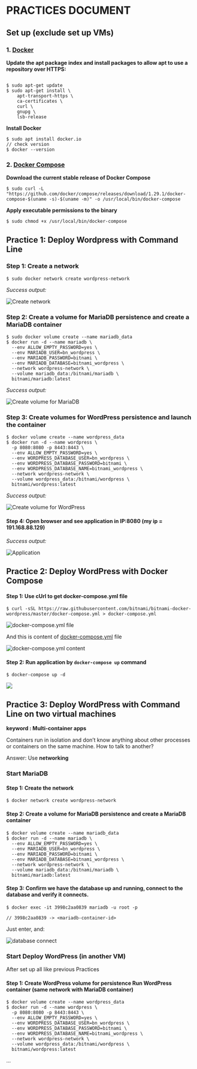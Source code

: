 # PRACTICES DOCUMENT

## Set up (exclude set up VMs)


### 1. [Docker](https://docs.docker.com/engine/install/ubuntu/)

**Update the apt package index and install packages to allow apt to use a repository over HTTPS:**

```shell

$ sudo apt-get update
$ sudo apt-get install \
    apt-transport-https \
    ca-certificates \
    curl \
    gnupg \
    lsb-release
```
**Install Docker**

```shell
$ sudo apt install docker.io
// check version
$ docker --version
```

### 2. [Docker Compose](https://docs.docker.com/compose/install/)

**Download the current stable release of Docker Compose**

```shell
$ sudo curl -L "https://github.com/docker/compose/releases/download/1.29.1/docker-compose-$(uname -s)-$(uname -m)" -o /usr/local/bin/docker-compose
```

**Apply executable permissions to the binary**

```shell
$ sudo chmod +x /usr/local/bin/docker-compose
```


## Practice 1: Deploy Wordpress with Command Line

### Step 1: Create a network
```shell
$ sudo docker network create wordpress-network
```

_Success output:_

![Create network](./img/img1.png)

### Step 2: Create a volume for MariaDB persistence and create a MariaDB container
```shell
$ sudo docker volume create --name mariadb_data
$ docker run -d --name mariadb \
  --env ALLOW_EMPTY_PASSWORD=yes \
  --env MARIADB_USER=bn_wordpress \
  --env MARIADB_PASSWORD=bitnami \
  --env MARIADB_DATABASE=bitnami_wordpress \
  --network wordpress-network \
  --volume mariadb_data:/bitnami/mariadb \
  bitnami/mariadb:latest
```
_Success output:_

![Create volume for MariaDB](./img/img2.png)

### Step 3: Create volumes for WordPress persistence and launch the container
```shell
$ docker volume create --name wordpress_data
$ docker run -d --name wordpress \
  -p 8080:8080 -p 8443:8443 \
  --env ALLOW_EMPTY_PASSWORD=yes \
  --env WORDPRESS_DATABASE_USER=bn_wordpress \
  --env WORDPRESS_DATABASE_PASSWORD=bitnami \
  --env WORDPRESS_DATABASE_NAME=bitnami_wordpress \
  --network wordpress-network \
  --volume wordpress_data:/bitnami/wordpress \
  bitnami/wordpress:latest
```

_Success output:_

![Create volume for WordPress](./img/img3.png)

#### Step 4: Open browser and see application in IP:8080 (my ip = 191.168.88.129)

_Success output:_

![Application](./img/img4.png)


## Practice 2: Deploy WordPress with Docker Compose

#### Step 1: Use cUrl to get docker-compose.yml file

```shell
$ curl -sSL https://raw.githubusercontent.com/bitnami/bitnami-docker-wordpress/master/docker-compose.yml > docker-compose.yml
```

![docker-compose.yml file](./img/img5.png)

And this is content of [docker-compose.yml](./docker-compose.yml) file

![docker-compose.yml content](./img/img6.png)

#### Step 2: Run application by ```docker-compose up``` command

```shell
$ docker-compose up -d
```

![](./img/img7.png)

## Practice 3: Deploy WordPress with Command Line on two virtual machines 

**keyword : Multi-container apps**

 Containers run in isolation and don’t know anything about other processes or containers on the same machine. How to talk to another? 

 Answer: Use **networking**


### Start MariaDB

#### Step 1: Create the network

```shell
$ docker network create wordpress-network
```
#### Step 2: Create a volume for MariaDB persistence and create a MariaDB container

```shell
$ docker volume create --name mariadb_data
$ docker run -d --name mariadb \
  --env ALLOW_EMPTY_PASSWORD=yes \
  --env MARIADB_USER=bn_wordpress \
  --env MARIADB_PASSWORD=bitnami \
  --env MARIADB_DATABASE=bitnami_wordpress \
  --network wordpress-network \
  --volume mariadb_data:/bitnami/mariadb \
  bitnami/mariadb:latest
```

#### Step 3: Confirm we have the database up and running, connect to the database and verify it connects.

```shell
$ docker exec -it 3998c2aa0839 mariadb -u root -p

// 3998c2aa0839 -> <mariadb-container-id>
```

Just enter, and:

![database connect](./img/img8.png)

### Start Deploy WordPress (in another VM)

After set up all like previous Practices

#### Step 1: Create WordPress volume for persistence Run WordPress container (same network with MariaDB container)

```shell
$ docker volume create --name wordpress_data
$ docker run -d --name wordpress \
  -p 8080:8080 -p 8443:8443 \
  --env ALLOW_EMPTY_PASSWORD=yes \
  --env WORDPRESS_DATABASE_USER=bn_wordpress \
  --env WORDPRESS_DATABASE_PASSWORD=bitnami \
  --env WORDPRESS_DATABASE_NAME=bitnami_wordpress \
  --network wordpress-network \
  --volume wordpress_data:/bitnami/wordpress \
  bitnami/wordpress:latest
```

...